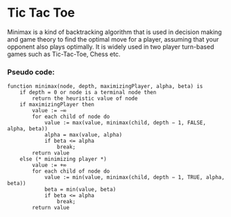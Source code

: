 # Tic Tac Toe

Minimax is a kind of backtracking algorithm that is used in decision making and
game theory to find the optimal move for a player, assuming that your opponent
also plays optimally. It is widely used in two player turn-based games such as
Tic-Tac-Toe, Chess etc.

### Pseudo code:

```
function minimax(node, depth, maximizingPlayer, alpha, beta) is
    if depth = 0 or node is a terminal node then
        return the heuristic value of node
    if maximizingPlayer then
        value := −∞
        for each child of node do
            value := max(value, minimax(child, depth − 1, FALSE, alpha, beta))
            alpha = max(value, alpha)
            if beta <= alpha
                break;
        return value
    else (* minimizing player *)
        value := +∞
        for each child of node do
            value := min(value, minimax(child, depth − 1, TRUE, alpha, beta))
            beta = min(value, beta)
            if beta <= alpha
                break;
        return value

```

